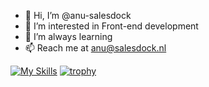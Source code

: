 - 👋 Hi, I’m @anu-salesdock
- 👀 I’m interested in Front-end development 
- 🌱 I’m always learning 
- 📫 Reach me at anu@salesdock.nl

[![My Skills](https://skillicons.dev/icons?i=js,html,css,ts,react,vue,angular,nuxtjs,docker,git,github,jest,mongodb,mysql,nodejs,p5js,pinia,postgres,postman,webpack,supabase,redux,nextjs,githubactions,firebase,express,electron)](https://skillicons.dev)
[![trophy](https://github-profile-trophy.vercel.app/?username=anu-salesdock&theme=onedark)](https://github.com/ryo-ma/github-profile-trophy)
<!---
anu-salesdock/anu-salesdock is a ✨ special ✨ repository because its `README.md` (this file) appears on your GitHub profile.
You can click the Preview link to take a look at your changes.
--->
